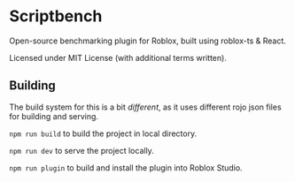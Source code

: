 # Scriptbench
Open-source benchmarking plugin for Roblox, built using roblox-ts & React.

Licensed under MIT License (with additional terms written).

## Building
The build system for this is a bit *different*, as it uses different rojo json files for building and serving.

`npm run build` to build the project in local directory.

`npm run dev` to serve the project locally.

`npm run plugin` to build and install the plugin into Roblox Studio.
